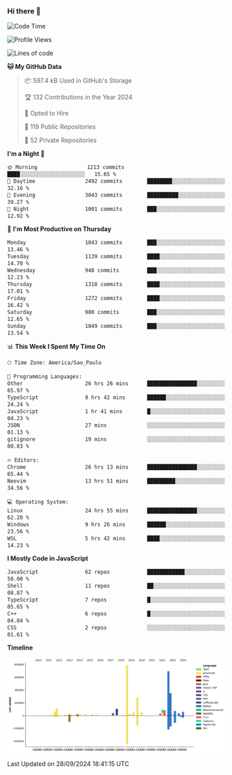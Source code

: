 ### Hi there 👋

<!--START_SECTION:waka-->
![Code Time](http://img.shields.io/badge/Code%20Time-6%2C499%20hrs%2027%20mins-blue)

![Profile Views](http://img.shields.io/badge/Profile%20Views-1-blue)

![Lines of code](https://img.shields.io/badge/From%20Hello%20World%20I%27ve%20Written-3.1%20million%20lines%20of%20code-blue)

**🐱 My GitHub Data** 

> 📦 597.4 kB Used in GitHub's Storage 
 > 
> 🏆 132 Contributions in the Year 2024
 > 
> 💼 Opted to Hire
 > 
> 📜 119 Public Repositories 
 > 
> 🔑 52 Private Repositories 
 > 
**I'm a Night 🦉** 

```text
🌞 Morning                1213 commits        ████░░░░░░░░░░░░░░░░░░░░░   15.65 % 
🌆 Daytime                2492 commits        ████████░░░░░░░░░░░░░░░░░   32.16 % 
🌃 Evening                3043 commits        ██████████░░░░░░░░░░░░░░░   39.27 % 
🌙 Night                  1001 commits        ███░░░░░░░░░░░░░░░░░░░░░░   12.92 % 
```
📅 **I'm Most Productive on Thursday** 

```text
Monday                   1043 commits        ███░░░░░░░░░░░░░░░░░░░░░░   13.46 % 
Tuesday                  1139 commits        ████░░░░░░░░░░░░░░░░░░░░░   14.70 % 
Wednesday                948 commits         ███░░░░░░░░░░░░░░░░░░░░░░   12.23 % 
Thursday                 1318 commits        ████░░░░░░░░░░░░░░░░░░░░░   17.01 % 
Friday                   1272 commits        ████░░░░░░░░░░░░░░░░░░░░░   16.42 % 
Saturday                 980 commits         ███░░░░░░░░░░░░░░░░░░░░░░   12.65 % 
Sunday                   1049 commits        ███░░░░░░░░░░░░░░░░░░░░░░   13.54 % 
```


📊 **This Week I Spent My Time On** 

```text
🕑︎ Time Zone: America/Sao_Paulo

💬 Programming Languages: 
Other                    26 hrs 26 mins      ████████████████░░░░░░░░░   65.97 % 
TypeScript               9 hrs 42 mins       ██████░░░░░░░░░░░░░░░░░░░   24.24 % 
JavaScript               1 hr 41 mins        █░░░░░░░░░░░░░░░░░░░░░░░░   04.23 % 
JSON                     27 mins             ░░░░░░░░░░░░░░░░░░░░░░░░░   01.13 % 
gitignore                19 mins             ░░░░░░░░░░░░░░░░░░░░░░░░░   00.83 % 

🔥 Editors: 
Chrome                   26 hrs 13 mins      ████████████████░░░░░░░░░   65.44 % 
Neovim                   13 hrs 51 mins      █████████░░░░░░░░░░░░░░░░   34.56 % 

💻 Operating System: 
Linux                    24 hrs 55 mins      ████████████████░░░░░░░░░   62.20 % 
Windows                  9 hrs 26 mins       ██████░░░░░░░░░░░░░░░░░░░   23.56 % 
WSL                      5 hrs 42 mins       ████░░░░░░░░░░░░░░░░░░░░░   14.23 % 
```

**I Mostly Code in JavaScript** 

```text
JavaScript               62 repos            ████████████░░░░░░░░░░░░░   50.00 % 
Shell                    11 repos            ██░░░░░░░░░░░░░░░░░░░░░░░   08.87 % 
TypeScript               7 repos             █░░░░░░░░░░░░░░░░░░░░░░░░   05.65 % 
C++                      6 repos             █░░░░░░░░░░░░░░░░░░░░░░░░   04.84 % 
CSS                      2 repos             ░░░░░░░░░░░░░░░░░░░░░░░░░   01.61 % 
```



**Timeline**

![Lines of Code chart](https://raw.githubusercontent.com/jampow/jampow/master/assets/bar_graph.png)


 Last Updated on 28/09/2024 18:41:15 UTC
<!--END_SECTION:waka-->
